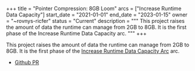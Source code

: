 +++
title = "Pointer Compression: 8GB Loom"
arcs = ["Increase Runtime Data Capacity"]
start_date = "2021-01-01"
end_date = "2023-01-15"
owner = "~rovnys-ricfer"
status = "Current"
description = """
This project raises the amount of data the runtime can manage from 2GB to 8GB.  It is the first phase of the Increase Runtime Data Capacity arc.
"""
+++

This project raises the amount of data the runtime can manage from 2GB to 8GB.  It is the first phase of the [Increase Runtime Data Capacity Arc](/#runtime-data-management) arc.


- [Github PR](https://github.com/urbit/urbit/pull/6077)
